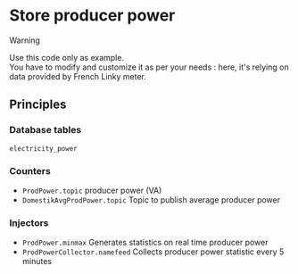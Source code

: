 # Store producer power

> [!WARNING]  
> Use this code only as example.<br>
> You have to modify and customize it as per your needs : 
> here, it's relying on data provided by French Linky meter.

## Principles

### Database tables

`electricity_power`

### Counters

- `ProdPower.topic` producer power (VA)
- `DomestikAvgProdPower.topic` Topic to publish average producer power

### Injectors

- `ProdPower.minmax` Generates statistics on real time producer power
- `ProdPowerCollector.namefeed` Collects producer power statistic every 5 minutes
